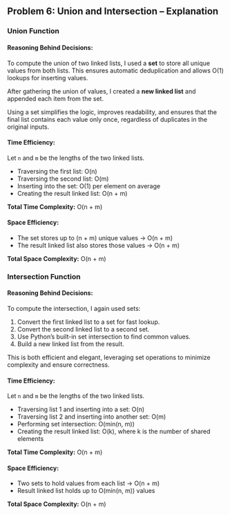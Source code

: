 ## Problem 6: Union and Intersection – Explanation



###  Union Function

#### **Reasoning Behind Decisions:**

To compute the union of two linked lists, I used a **set** to store all unique values from both lists. This ensures automatic deduplication and allows O(1) lookups for inserting values.

After gathering the union of values, I created a **new linked list** and appended each item from the set.

Using a set simplifies the logic, improves readability, and ensures that the final list contains each value only once, regardless of duplicates in the original inputs.



#### **Time Efficiency:**

Let `n` and `m` be the lengths of the two linked lists.

- Traversing the first list: O(n)
- Traversing the second list: O(m)
- Inserting into the set: O(1) per element on average
- Creating the result linked list: O(n + m)

 **Total Time Complexity:** O(n + m)



#### **Space Efficiency:**

- The set stores up to (n + m) unique values → O(n + m)
- The result linked list also stores those values → O(n + m)

 **Total Space Complexity:** O(n + m)



###  Intersection Function

#### **Reasoning Behind Decisions:**

To compute the intersection, I again used sets:

1. Convert the first linked list to a set for fast lookup.
2. Convert the second linked list to a second set.
3. Use Python’s built-in set intersection to find common values.
4. Build a new linked list from the result.

This is both efficient and elegant, leveraging set operations to minimize complexity and ensure correctness.



#### **Time Efficiency:**

Let `n` and `m` be the lengths of the two linked lists.

- Traversing list 1 and inserting into a set: O(n)
- Traversing list 2 and inserting into another set: O(m)
- Performing set intersection: O(min(n, m))
- Creating the result linked list: O(k), where k is the number of shared elements

 **Total Time Complexity:** O(n + m)



#### **Space Efficiency:**

- Two sets to hold values from each list → O(n + m)
- Result linked list holds up to O(min(n, m)) values

 **Total Space Complexity:** O(n + m)



